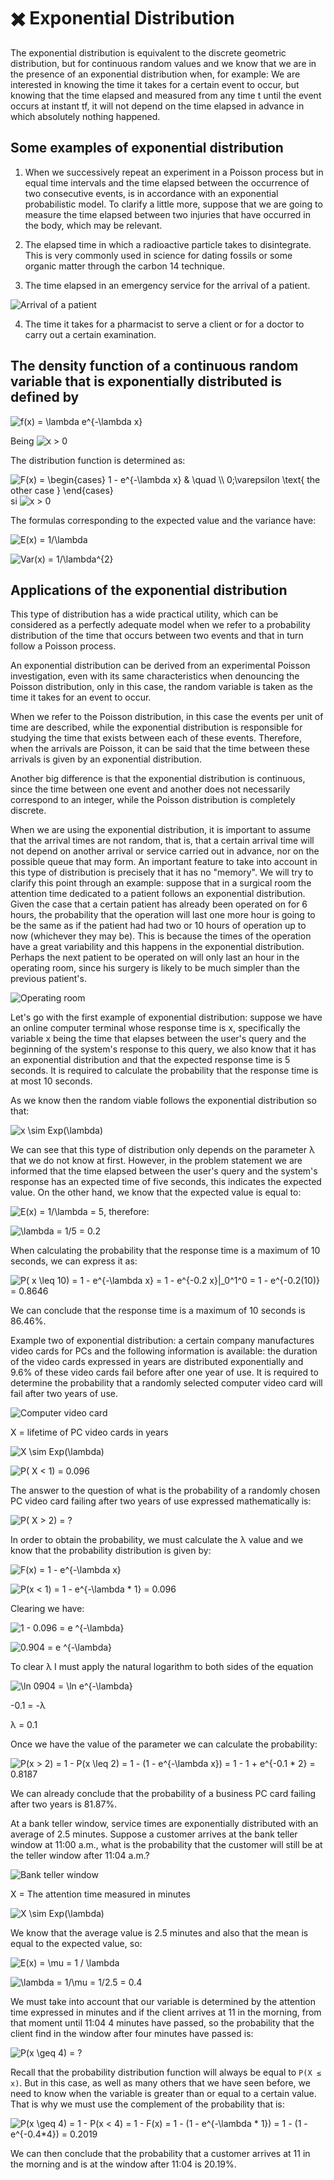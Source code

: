 # ✖️ Exponential Distribution

The exponential distribution is equivalent to the discrete geometric distribution, but for continuous random values ​​and we know that we are in the presence of an exponential distribution when, for example: We are interested in knowing the time it takes for a certain event to occur, but knowing that the time elapsed and measured from any time t until the event occurs at instant tf, it will not depend on the time elapsed in advance in which absolutely nothing happened.

## Some examples of exponential distribution

1. When we successively repeat an experiment in a Poisson process but in equal time intervals and the time elapsed between the occurrence of two consecutive events, is in accordance with an exponential probabilistic model. To clarify a little more, suppose that we are going to measure the time elapsed between two injuries that have occurred in the body, which may be relevant.

2. The elapsed time in which a radioactive particle takes to disintegrate. This is very commonly used in science for dating fossils or some organic matter through the carbon 14 technique.

3. The time elapsed in an emergency service for the arrival of a patient.

![Arrival of a patient](_static/images/exponential-distribution/arrival-of-a-patient.png)

4. The time it takes for a pharmacist to serve a client or for a doctor to carry out a certain examination.

## The density function of a continuous random variable that is exponentially distributed is defined by

![f(x) = \\lambda e\^{-\\lambda x}](https://latex.codecogs.com/png.image?%5Cinline%20%5Cdpi%7B100%7Df%28x%29%20%3D%20%5Clambda%20e%5E%7B-%5Clambda%20x%7D%0A%0A%0A%0A "f(x) = \\lambda e^{-\\lambda x}" )

Being ![x > 0](https://latex.codecogs.com/png.image?%5Cinline%20%5Cdpi%7B100%7Dx%20%3E%200%0A%0A%0A%0A "x > 0")

The distribution function is determined as:

![F(x) = \\begin{cases} 1 - e\^{-\\lambda x} \& \\quad \\\ 0;\\varepsilon \\text{ the other case } \\end{cases}](https://latex.codecogs.com/png.image?%5Cinline%20%5Cdpi%7B100%7DF%28x%29%20%3D%20%5Cbegin%7Bcases%7D%201%20-%20e%5E%7B-%5Clambda%20x%7D%20%26%20%5Cquad%20%5C%5C%200%3B%5Cvarepsilon%20%5Ctext%7B%20the%20other%20case%20%7D%20%5Cend%7Bcases%7D%0A%0A%0A "F(x) = \\begin{cases} 1 - e\^{-\\lambda x} \& \\quad \\\ 0;\\varepsilon \\text{ the other case } \\end{cases}" ) si ![x > 0](https://latex.codecogs.com/png.image?%5Cinline%20%5Cdpi%7B100%7Dx%20%3E%200%0A%0A%0A%0A "x > 0")

The formulas corresponding to the expected value and the variance have:

![E(x) = 1/\\lambda](https://latex.codecogs.com/png.image?E%28x%29%20%3D%201%2F%5Clambda%0A%0A%0A%0A%0A "E(x) = 1/\\lambda" )

![Var(x) = 1/\\lambda\^{2}](https://latex.codecogs.com/png.image?Var%28x%29%20%3D%201%2F%5Clambda%5E%7B2%7D%0A%0A%0A%0A%0A%0A "Var(x) = 1/\\lambda\^{2}" )

## Applications of the exponential distribution

This type of distribution has a wide practical utility, which can be considered as a perfectly adequate model when we refer to a probability distribution of the time that occurs between two events and that in turn follow a Poisson process.

An exponential distribution can be derived from an experimental Poisson investigation, even with its same characteristics when denouncing the Poisson distribution, only in this case, the random variable is taken as the time it takes for an event to occur.

When we refer to the Poisson distribution, in this case the events per unit of time are described, while the exponential distribution is responsible for studying the time that exists between each of these events. Therefore, when the arrivals are Poisson, it can be said that the time between these arrivals is given by an exponential distribution.

Another big difference is that the exponential distribution is continuous, since the time between one event and another does not necessarily correspond to an integer, while the Poisson distribution is completely discrete.

When we are using the exponential distribution, it is important to assume that the arrival times are not random, that is, that a certain arrival time will not depend on another arrival or service carried out in advance, nor on the possible queue that may form. An important feature to take into account in this type of distribution is precisely that it has no "memory". We will try to clarify this point through an example: suppose that in a surgical room the attention time dedicated to a patient follows an exponential distribution. Given the case that a certain patient has already been operated on for 6 hours, the probability that the operation will last one more hour is going to be the same as if the patient had had two or 10 hours of operation up to now (whichever they may be). This is because the times of the operation have a great variability and this happens in the exponential distribution. Perhaps the next patient to be operated on will only last an hour in the operating room, since his surgery is likely to be much simpler than the previous patient's.

![Operating room](_static/images/exponential-distribution/operating-room.png)

Let's go with the first example of exponential distribution: suppose we have an online computer terminal whose response time is x, specifically the variable x being the time that elapses between the user's query and the beginning of the system's response to this query, we also know that it has an exponential distribution and that the expected response time is 5 seconds. It is required to calculate the probability that the response time is at most 10 seconds.

As we know then the random viable follows the exponential distribution so that:

![x \\sim Exp(\\lambda)](https://latex.codecogs.com/png.image?%5Cinline%20%5Cdpi%7B100%7Dx%20%5Csim%20Exp%28%5Clambda%29%0A%0A%0A%0A%0A%0A%0A%0A%0A "x \sim Exp(\lambda)" )

We can see that this type of distribution only depends on the parameter λ that we do not know at first. However, in the problem statement we are informed that the time elapsed between the user's query and the system's response has an expected time of five seconds, this indicates the expected value. On the other hand, we know that the expected value is equal to:

![E(x) = 1/\\lambda = 5](https://latex.codecogs.com/png.image?%5Cinline%20%5Cdpi%7B100%7DE%28x%29%20%3D%201%2F%5Clambda%20%3D%205%0A%0A%0A%0A%0A%0A%0A%0A%0A%0A "E(x) = 1/\\lambda = 5"), therefore:

![\\lambda = 1/5 = 0.2](https://latex.codecogs.com/png.image?%5Cinline%20%5Cdpi%7B100%7D%5Clambda%20%3D%201%2F5%20%3D%200.2%0A%0A%0A%0A%0A%0A%0A%0A%0A%0A%0A "\\lambda = 1/5 = 0.2" )

When calculating the probability that the response time is a maximum of 10 seconds, we can express it as:

![P( x \\leq 10) = 1 - e\^{-\\lambda x} = 1 - e\^{-0.2 x}\|\_0\^1\^0 = 1 - e\^{-0.2(10)} = 0.8646](https://latex.codecogs.com/png.image?%5Cinline%20%5Cdpi%7B100%7DP%28%20x%20%5Cleq%2010%29%20%3D%201%20-%20e%5E%7B-%5Clambda%20x%7D%20%3D%201%20-%20e%5E%7B-0.2%20x%7D%7C_0%5E1%5E0%20%3D%201%20-%20e%5E%7B-0.2%2810%29%7D%20%3D%200.8646%0A%0A%0A%0A%0A%0A%0A%0A%0A%0A%0A "P( x \\leq 10) = 1 - e\^{-\\lambda x} = 1 - e\^{-0.2 x}\|\_0\^1\^0 = 1 - e\^{-0.2(10)} = 0.8646" )

We can conclude that the response time is a maximum of 10 seconds is 86.46%.

Example two of exponential distribution: a certain company manufactures video cards for PCs and the following information is available: the duration of the video cards expressed in years are distributed exponentially and 9.6% of these video cards fail before after one year of use. It is required to determine the probability that a randomly selected computer video card will fail after two years of use.

![Computer video card](_static/images/exponential-distribution/computer-video-card.png)

X = lifetime of PC video cards in years

![X \\sim Exp(\\lambda)](https://latex.codecogs.com/png.image?%5Cinline%20%5Cdpi%7B100%7DX%20%5Csim%20Exp%28%5Clambda%29%0A%0A%0A%0A%0A%0A%0A%0A%0A "X \sim Exp(\lambda)" )

![P( X < 1) = 0.096](https://latex.codecogs.com/png.image?%5Cinline%20%5Cdpi%7B100%7DP%28%20X%20%3C%201%29%20%3D%200.096%0A%0A%0A%0A%0A%0A%0A%0A%0A%0A%0A "P( X < 1) = 0.096" )

The answer to the question of what is the probability of a randomly chosen PC video card failing after two years of use expressed mathematically is:

![P( X > 2) = ?](https://latex.codecogs.com/png.image?%5Cinline%20%5Cdpi%7B100%7DP%28%20X%20%3E%202%29%20%3D%20%3F%0A%0A%0A%0A%0A%0A%0A%0A%0A%0A%0A "P( X > 2) = ?")

In order to obtain the probability, we must calculate the λ value and we know that the probability distribution is given by:

![F(x) = 1 - e\^{-\\lambda x}](https://latex.codecogs.com/png.image?%5Cinline%20%5Cdpi%7B100%7DF%28x%29%20%3D%201%20-%20e%5E%7B-%5Clambda%20x%7D%0A%0A%0A%0A%0A%0A%0A%0A%0A%0A%0A%0A "F(x) = 1 - e^{-\lambda x}" )

![P(x < 1) = 1 - e^{-\\lambda * 1} = 0.096](https://latex.codecogs.com/png.image?%5Cinline%20%5Cdpi%7B100%7DP%28x%20%3C%201%29%20%3D%201%20-%20e%5E%7B-%5Clambda%20%2A%201%7D%20%3D%200.096%0A%0A%0A%0A%0A%0A%0A%0A%0A%0A%0A%0A%0A "P(x < 1) = 1 - e^{-\lambda * 1} = 0.096" )

Clearing we have:

![1 - 0.096 = e ^{-\\lambda}](https://latex.codecogs.com/png.image?%5Cinline%20%5Cdpi%7B100%7D1%20-%200.096%20%3D%20e%20%5E%7B-%5Clambda%7D%0A%0A%0A%0A%0A%0A%0A%0A%0A%0A%0A%0A%0A%0A "1 - 0.096 = e ^{-\lambda}")

![0.904 = e ^{-\\lambda}](https://latex.codecogs.com/png.image?%5Cinline%20%5Cdpi%7B100%7D0.904%20%3D%20e%20%5E%7B-%5Clambda%7D%0A%0A%0A%0A%0A%0A%0A%0A%0A%0A%0A%0A%0A%0A "0.904 = e ^{-\lambda}" )

To clear λ I must apply the natural logarithm to both sides of the equation

![\\ln 0904 = \\ln e\^{-\\lambda}](https://latex.codecogs.com/png.image?%5Cln%200904%20%3D%20%5Cln%20e%5E%7B-%5Clambda%7D%0A%0A%0A%0A%0A%0A%0A%0A%0A%0A%0A%0A%0A%0A%0A "\ln 0904 = \ln e^{-\lambda}")

-0.1 = -λ

λ = 0.1

Once we have the value of the parameter we can calculate the probability:

![P(x > 2) = 1 - P(x \\leq 2) = 1 - (1 - e\^{-\\lambda x}) = 1 - 1 + e\^{-0.1 * 2} = 0.8187](https://latex.codecogs.com/png.image?P%28x%20%3E%202%29%20%3D%201%20-%20P%28x%20%5Cleq%202%29%20%3D%201%20-%20%281%20-%20e%5E%7B-%5Clambda%20x%7D%29%20%3D%201%20-%201%20%2B%20e%5E%7B-0.1%20%2A%202%7D%20%3D%200.8187%0A%0A%0A%0A%0A%0A%0A%0A%0A%0A%0A%0A%0A%0A%0A%0A "P(x > 2) = 1 - P(x \leq 2) = 1 - (1 - e^{-\lambda x}) = 1 - 1 + e^{-0.1 * 2} = 0.8187" )

We can already conclude that the probability of a business PC card failing after two years is 81.87%.

At a bank teller window, service times are exponentially distributed with an average of 2.5 minutes. Suppose a customer arrives at the bank teller window at 11:00 a.m., what is the probability that the customer will still be at the teller window after 11:04 a.m.?

![Bank teller window](_static/images/exponential-distribution/bank-teller-window.png)

X = The attention time measured in minutes

![X \\sim Exp(\\lambda)](https://latex.codecogs.com/png.image?%5Cinline%20%5Cdpi%7B100%7DX%20%5Csim%20Exp%28%5Clambda%29%0A%0A%0A%0A%0A%0A%0A%0A%0A "X \sim Exp(\lambda)" )

We know that the average value is 2.5 minutes and also that the mean is equal to the expected value, so:

![E(x) = \mu = 1 \/ \\lambda](https://latex.codecogs.com/png.image?%5Cinline%20%5Cdpi%7B100%7DE%28x%29%20%3D%20%5Cmu%20%3D%201%20%2F%20%5Clambda%0A%0A%0A%0A%0A%0A%0A%0A%0A%0A%0A%0A%0A%0A%0A%0A%0A "E(x) = \mu = 1 / \lambda" )

![\\lambda = 1\/\mu = 1\/2.5 = 0.4](https://latex.codecogs.com/png.image?%5Cinline%20%5Cdpi%7B100%7D%5Clambda%20%3D%201%2F%5Cmu%20%3D%201%2F2.5%20%3D%200.4%0A%0A%0A%0A%0A%0A%0A%0A%0A%0A%0A%0A%0A%0A%0A%0A%0A%0A "\lambda = 1/\mu = 1/2.5 = 0.4" )

We must take into account that our variable is determined by the attention time expressed in minutes and if the client arrives at 11 in the morning, from that moment until 11:04 4 minutes have passed, so the probability that the client find in the window after four minutes have passed is:

![P(x \geq 4) = ?](https://latex.codecogs.com/png.image?%5Cinline%20%5Cdpi%7B100%7DP%28x%20%5Cgeq%204%29%20%3D%20%3F%0A%0A%0A%0A%0A%0A%0A%0A%0A%0A%0A%0A%0A%0A%0A%0A%0A%0A%0A "P(x \geq 4) = ?" )

Recall that the probability distribution function will always be equal to `P(X ≤ x)`. But in this case, as well as many others that we have seen before, we need to know when the variable is greater than or equal to a certain value. That is why we must use the complement of the probability that is:

![P(x \geq 4) = 1 - P(x < 4) = 1 - F(x) = 1 - (1 - e^{-\lambda * 1}) = 1 - (1 - e^{-0.4*4}) = 0.2019](https://latex.codecogs.com/png.image?P%28x%20%5Cgeq%204%29%20%3D%201%20-%20P%28x%20%3C%204%29%20%3D%201%20-%20F%28x%29%20%3D%201%20-%20%281%20-%20e%5E%7B-%5Clambda%20%2A%201%7D%29%20%3D%201%20-%20%281%20-%20e%5E%7B-0.4%2A4%7D%29%20%3D%200.2019%0A%0A%0A%0A%0A%0A%0A%0A%0A%0A%0A%0A%0A%0A%0A%0A%0A "P(x \geq 4) = 1 - P(x < 4) = 1 - F(x) = 1 - (1 - e^{-\lambda * 1}) = 1 - (1 - e^{-0.4*4}) = 0.2019" )

We can then conclude that the probability that a customer arrives at 11 in the morning and is at the window after 11:04 is 20.19%.
